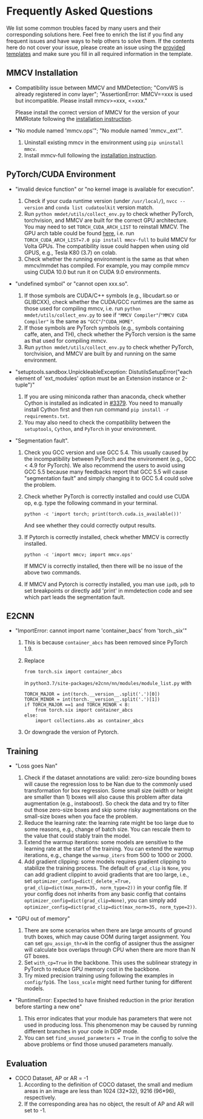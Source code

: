 # Frequently Asked Questions

We list some common troubles faced by many users and their corresponding solutions here. Feel free to enrich the list if you find any frequent issues and have ways to help others to solve them. If the contents here do not cover your issue, please create an issue using the [provided templates](https://github.com/open-mmlab/mmdetection/blob/master/.github/ISSUE_TEMPLATE/error-report.md/) and make sure you fill in all required information in the template.

## MMCV Installation

- Compatibility issue between MMCV and MMDetection; "ConvWS is already registered in conv layer"; "AssertionError: MMCV==xxx is used but incompatible. Please install mmcv>=xxx, <=xxx."

  Please install the correct version of MMCV for the version of your MMRotate following the [installation instruction](https://mmrotate.readthedocs.io/en/latest/install.html).

- "No module named 'mmcv.ops'"; "No module named 'mmcv._ext'".

    1. Uninstall existing mmcv in the environment using `pip uninstall mmcv`.
    2. Install mmcv-full following the [installation instruction](https://mmcv.readthedocs.io/en/latest/get_started/installation.html).

## PyTorch/CUDA Environment


- "invalid device function" or "no kernel image is available for execution".

    1. Check if your cuda runtime version (under `/usr/local/`), `nvcc --version` and `conda list cudatoolkit` version match.
    2. Run `python mmdet/utils/collect_env.py` to check whether PyTorch, torchvision, and MMCV are built for the correct GPU architecture.
    You may need to set `TORCH_CUDA_ARCH_LIST` to reinstall MMCV.
    The GPU arch table could be found [here](https://docs.nvidia.com/cuda/cuda-compiler-driver-nvcc/index.html#gpu-feature-list),
    i.e. run `TORCH_CUDA_ARCH_LIST=7.0 pip install mmcv-full` to build MMCV for Volta GPUs.
    The compatibility issue could happen when using old GPUS, e.g., Tesla K80 (3.7) on colab.
    3. Check whether the running environment is the same as that when mmcv/mmdet has compiled.
    For example, you may compile mmcv using CUDA 10.0 but run it on CUDA 9.0 environments.

- "undefined symbol" or "cannot open xxx.so".

    1. If those symbols are CUDA/C++ symbols (e.g., libcudart.so or GLIBCXX), check whether the CUDA/GCC runtimes are the same as those used for compiling mmcv,
    i.e. run `python mmdet/utils/collect_env.py` to see if `"MMCV Compiler"`/`"MMCV CUDA Compiler"` is the same as `"GCC"`/`"CUDA_HOME"`.
    2. If those symbols are PyTorch symbols (e.g., symbols containing caffe, aten, and TH), check whether the PyTorch version is the same as that used for compiling mmcv.
    3. Run `python mmdet/utils/collect_env.py` to check whether PyTorch, torchvision, and MMCV are built by and running on the same environment.

- "setuptools.sandbox.UnpickleableException: DistutilsSetupError("each element of 'ext_modules' option must be an Extension instance or 2-tuple")"

    1. If you are using miniconda rather than anaconda, check whether Cython is installed as indicated in [#3379](https://github.com/open-mmlab/mmdetection/issues/3379).
    You need to manually install Cython first and then run command `pip install -r requirements.txt`.
    2. You may also need to check the compatibility between the `setuptools`, `Cython`, and `PyTorch` in your environment.

- "Segmentation fault".
    1. Check you GCC version and use GCC 5.4. This usually caused by the incompatibility between PyTorch and the environment (e.g., GCC < 4.9 for PyTorch). We also recommend the users to avoid using GCC 5.5 because many feedbacks report that GCC 5.5 will cause "segmentation fault" and simply changing it to GCC 5.4 could solve the problem.

    2. Check whether PyTorch is correctly installed and could use CUDA op, e.g. type the following command in your terminal.

        ```shell
        python -c 'import torch; print(torch.cuda.is_available())'
        ```

        And see whether they could correctly output results.

    3. If Pytorch is correctly installed, check whether MMCV is correctly installed.

        ```shell
        python -c 'import mmcv; import mmcv.ops'
        ```

        If MMCV is correctly installed, then there will be no issue of the above two commands.

    4. If MMCV and Pytorch is correctly installed, you man use `ipdb`, `pdb` to set breakpoints or directly add 'print' in mmdetection code and see which part leads the segmentation fault.

## E2CNN

- "ImportError: cannot import name 'container_bacs' from 'torch._six'"

    1. This is because `container_abcs` has been removed since PyTorch 1.9.
    2. Replace

        ```shell
        from torch.six import container_abcs
        ```

       in `python3.7/site-packages/e2cnn/nn/modules/module_list.py` with

        ```shell
        TORCH_MAJOR = int(torch.__version__.split('.')[0])
        TORCH_MINOR = int(torch.__version__.split('.')[1])
        if TORCH_MAJOR ==1 and TORCH_MINOR < 8:
            from torch.six import container_abcs
        else:
            import collections.abs as container_abcs
        ```

     3. Or downgrade the version of Pytorch.

## Training

- "Loss goes Nan"
    1. Check if the dataset annotations are valid: zero-size bounding boxes will cause the regression loss to be Nan due to the commonly used transformation for box regression. Some small size (width or height are smaller than 1) boxes will also cause this problem after data augmentation (e.g., instaboost). So check the data and try to filter out those zero-size boxes and skip some risky augmentations on the small-size boxes when you face the problem.
    2. Reduce the learning rate: the learning rate might be too large due to some reasons, e.g., change of batch size. You can rescale them to the value that could stably train the model.
    3. Extend the warmup iterations: some models are sensitive to the learning rate at the start of the training. You can extend the warmup iterations, e.g., change the `warmup_iters` from 500 to 1000 or 2000.
    4. Add gradient clipping: some models requires gradient clipping to stabilize the training process. The default of `grad_clip` is `None`, you can add gradient clippint to avoid gradients that are too large, i.e., set `optimizer_config=dict(_delete_=True, grad_clip=dict(max_norm=35, norm_type=2))` in your config file. If your config does not inherits from any basic config that contains `optimizer_config=dict(grad_clip=None)`, you can simply add `optimizer_config=dict(grad_clip=dict(max_norm=35, norm_type=2))`.
- "GPU out of memory"
    1. There are some scenarios when there are large amounts of ground truth boxes, which may cause OOM during target assignment. You can set `gpu_assign_thr=N` in the config of assigner thus the assigner will calculate box overlaps through CPU when there are more than N GT boxes.
    2. Set `with_cp=True` in the backbone. This uses the sublinear strategy in PyTorch to reduce GPU memory cost in the backbone.
    3. Try mixed precision training using following the examples in `config/fp16`. The `loss_scale` might need further tuning for different models.

- "RuntimeError: Expected to have finished reduction in the prior iteration before starting a new one"
    1. This error indicates that your module has parameters that were not used in producing loss. This phenomenon may be caused by running different branches in your code in DDP mode.
    2. You can set `find_unused_parameters = True` in the config to solve the above problems or find those unused parameters manually.

## Evaluation

- COCO Dataset, AP or AR = -1
    1. According to the definition of COCO dataset, the small and medium areas in an image are less than 1024 (32\*32), 9216 (96\*96), respectively.
    2. If the corresponding area has no object, the result of AP and AR will set to -1.
